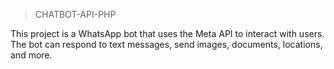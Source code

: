 
> CHATBOT-API-PHP

This project is a WhatsApp bot that uses the Meta API to interact with users. The bot can respond to text messages, send images, documents, locations, and more.